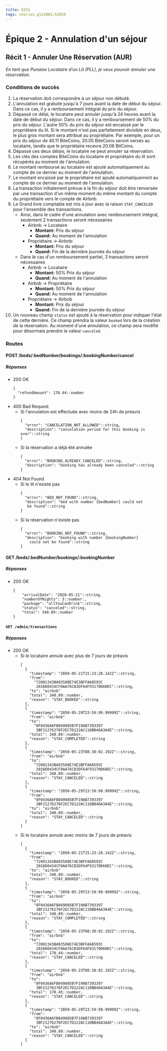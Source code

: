 ```yaml
---
title: E2S1
tags: stories,glo2003,h2020
---
```


# Épique 2 - Annulation d'un séjour

## Récit 1 - Annuler Une Réservation (AUR)

_En tant que Punaise Locataire d’un Lit (PLL), je veux pouvoir annuler une réservation._

### Conditions de succès

1. La réservation doit correspondre à un séjour non débuté.
1. L'annulation est gratuite jusqu'à 7 jours avant la date de début du séjour. Dans ce cas, il y a remboursement intégral du prix du séjour.
1. Dépassé ce délai, le locataire peut annuler jusqu'à 24 heures avant la date de début du séjour. Dans ce cas, il y a remboursement de 50% du prix du séjour. L'autre 50% du prix du séjour est encaissé par le propriétaire du lit. Si le montant n'est pas parfaitement divisible en deux, le plus gros montant sera attribué au propriétaire. Par exemple, pour un prix du séjour de 40.11 BiteCoins, 20.05 BiteCoins seront versés au locataire, tandis que le propriétaire recevra 20.06 BitCoins.
1. Dépassé ces deux délais, le locataire ne peut annuler sa réservation.
1. Les clés des comptes BiteCoins du locataire et propriétaire du lit sont récupérés au moment de l'annulation.
1. Le montant remboursé au locataire est ajouté automatiquement au compte de ce dernier au moment de l'annulation.
1. Le montant encaissé par le propriétaire est ajouté automatiquement au compte de ce dernier au moment de l'annulation.
1. La transaction initialement prévue à la fin du séjour doit être renversée par une transaction d'un même moment du même montant du compte du propriétaire vers le compte de Airbnb.
1. Le Grand livre comptable est mis à jour avec la raison `STAY_CANCELED` pour l'ensemble des transactions. 
    - Ainsi, dans le cadre d'une annulation avec remboursement intégral, seulement 2 transactions seront nécessaires
        - Airbnb $\rightarrow$ Locataire
            - **Montant:** Prix du séjour
            - **Quand:** Au moment de l'annulation
        - Propriétaire $\rightarrow$ Airbnb:
            - **Montant:** Prix du séjour
            - **Quand:** Fin de la dernière journée du séjour
    - Dans le cas d'un remboursement partiel, 3 transactions seront nécessaires
        - Airbnb $\rightarrow$ Locataire
            - **Montant:** 50% Prix du séjour
            - **Quand:** Au moment de l'annulation
        - Airbnb $\rightarrow$ Propriétaire
            - **Montant:** 50% Prix du séjour
            - **Quand:** Au moment de l'annulation
        - Propriétaire $\rightarrow$ Airbnb
            - **Montant:** Prix du séjour
            - **Quand:** Fin de la dernière journée du séjour
1. Un nouveau champ `status` est ajouté à la réservation pour indiquer l'état de cette dernière. Ce champ prendra la valeur `booked` lors de la création de la réservation. Au moment d'une annulation, ce champ sera modifié pour désormais prendre la valeur `canceled`.

### Routes

#### POST /beds/:bedNumber/bookings/:bookingNumber/cancel

##### Réponses

- 200 OK
  ```{json}
  {
    "refundAmount": 170.44::number 
  }
  ```
- 400 Bad Request
  - Si l'annulation est effectuée avec moins de 24h de préavis
    ```{json}
    {
      "error": "CANCELATION_NOT_ALLOWED"::string,
      "description": "cancelation period for this booking is over"::string
    }
    ```
  - Si la réservation a déjà été annulée
    ```{json}
    {
      "error": "BOOKING_ALREADY_CANCELED"::string,
      "description": "booking has already been canceled"::string
    }
    ```
- 404 Not Found
  - Si le lit n'existe pas
    ```{json}
    {
      "error": "BED_NOT_FOUND"::string,
      "description": "bed with number {bedNumber} could not
       be found"::string
    }
    ```
  - Si la réservation n'existe pas
    ```{json}
    {
      "error": "BOOKING_NOT_FOUND"::string,
      "description": "booking with number {bookingNumber}
        could not be found"::string
    }
    ```

#### GET /beds/:bedNumber/bookings/:bookingNumber

##### Réponses

- 200 OK
  ```{json}
  {
      "arrivalDate": "2020-05-21"::string,
      "numberOfNights": 3::number:,
      "package": "allYouCanDrink"::string,
      "status": "canceled"::string,
      "total": 340.89::number
  }
  ```

#### `GET /admin/transactions`

##### Réponses

- 200 OK
  - Si le locataire annule avec plus de 7 jours de préavis
    ```{json}
    [
      {
        "timestamp": "2050-05-21T15:23:20.142Z"::string,
        "from":
          "72001343BA93508E74E3BFFA68593C
           2016D0434CF0AA76CB3DF64F93170D60EC"::string,
        "to": "airbnb"
        "total": 340.89::number,
        "reason": "STAY_BOOKED"::string
      },
      {
        "timestamp": "2050-05-29T23:59:99.99999Z"::string,
        "from": "airbnb"
        "to":
          "8F0436A6FB049085B7F19AB7393397
           3BF21276276F2EC7D122AC110BB46A3A4E"::string,
        "total": 340.89::number,
        "reason": "STAY_COMPLETED"::string
      },
      {
        "timestamp": "2050-05-23T08:38:02.192Z"::string,
        "from": "airbnb"
        "to":
          "72001343BA93508E74E3BFFA68593C
           2016D0434CF0AA76CB3DF64F93170D60EC"::string,
        "total": 340.89::number,
        "reason": "STAY_CANCELED"::string
      },
      {
        "timestamp": "2050-05-29T23:59:99.99999Z"::string,
        "from":
          "8F0436A6FB049085B7F19AB7393397
           3BF21276276F2EC7D122AC110BB46A3A4E"::string,
        "to": "airbnb"
        "total": 340.89::number,
        "reason": "STAY_CANCELED"::string
      }
    ]
    ```
  - Si le locataire annule avec moins de 7 jours de préavis
    ```{json}
    [
      {
        "timestamp": "2050-05-21T15:23:20.142Z"::string,
        "from":
          "72001343BA93508E74E3BFFA68593C
           2016D0434CF0AA76CB3DF64F93170D60EC"::string,
        "to": "airbnb"
        "total": 340.89::number,
        "reason": "STAY_BOOKED"::string
      },
      {
        "timestamp": "2050-05-29T23:59:99.99999Z"::string,
        "from": "airbnb"
        "to":
          "8F0436A6FB049085B7F19AB7393397
           3BF21276276F2EC7D122AC110BB46A3A4E"::string,
        "total": 340.89::number,
        "reason": "STAY_COMPLETED"::string
      },
      {
        "timestamp": "2050-05-23T08:38:02.192Z"::string,
        "from": "airbnb"
        "to":
          "72001343BA93508E74E3BFFA68593C
           2016D0434CF0AA76CB3DF64F93170D60EC"::string,
        "total": 170.44::number,
        "reason": "STAY_CANCELED"::string
      },
      {
        "timestamp": "2050-05-23T08:38:02.192Z"::string,
        "from": "airbnb"
        "to":
          "8F0436A6FB049085B7F19AB7393397
           3BF21276276F2EC7D122AC110BB46A3A4E"::string,
        "total": 170.45::number,
        "reason": "STAY_CANCELED"::string
      },
      {
        "timestamp": "2050-05-29T23:59:99.99999Z"::string,
        "from":
          "8F0436A6FB049085B7F19AB7393397
           3BF21276276F2EC7D122AC110BB46A3A4E"::string,
        "to": "airbnb"
        "total": 340.89::number,
        "reason": "STAY_CANCELED"::string
      }
    ]
    ```
